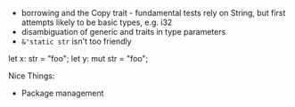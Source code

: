 * borrowing and the Copy trait - fundamental tests rely on String, but first attempts likely to be basic types, e.g. i32
* disambiguation of generic and traits in type parameters
* ```&'static str``` isn't too friendly 


let x: str = "foo";
let y: mut str = "foo";


Nice Things:

- Package management

